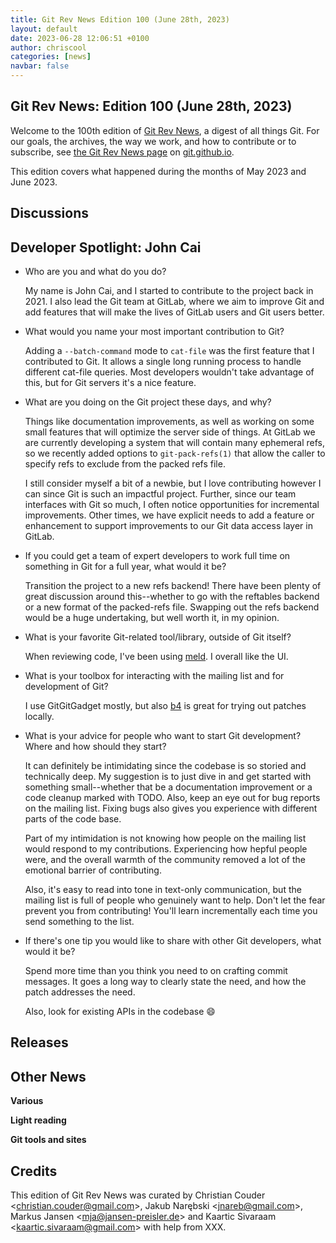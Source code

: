 ```yaml
---
title: Git Rev News Edition 100 (June 28th, 2023)
layout: default
date: 2023-06-28 12:06:51 +0100
author: chriscool
categories: [news]
navbar: false
---
```


## Git Rev News: Edition 100 (June 28th, 2023)

Welcome to the 100th edition of [Git Rev News](https://git.github.io/rev_news/rev_news/),
a digest of all things Git. For our goals, the archives, the way we work, and how to contribute or to
subscribe, see [the Git Rev News page](https://git.github.io/rev_news/rev_news/) on [git.github.io](http://git.github.io).

This edition covers what happened during the months of May 2023 and June 2023.

## Discussions

<!---
### General
-->

<!---
### Reviews
-->

<!---
### Support
-->


## Developer Spotlight: John Cai

* Who are you and what do you do?

  My name is John Cai, and I started to contribute to the project back in 2021. I
  also lead the Git team at GitLab, where we aim to improve Git and add features
  that will make the lives of GitLab users and Git users better.

* What would you name your most important contribution to Git?

  Adding a `--batch-command` mode to `cat-file` was the first feature that I
  contributed to Git. It allows a single long running process to handle different
  cat-file queries. Most developers wouldn't take advantage of this, but for Git
  servers it's a nice feature.

* What are you doing on the Git project these days, and why?

  Things like documentation improvements, as well as working on some small features
  that will optimize the server side of things. At GitLab we are currently
  developing a system that will contain many ephemeral refs, so we recently added
  options to `git-pack-refs(1)` that allow the caller to specify refs to exclude
  from the packed refs file.

  I still consider myself a bit of a newbie, but I love contributing however I can
  since Git is such an impactful project. Further, since our team interfaces with
  Git so much, I often notice opportunities for incremental improvements. Other
  times, we have explicit needs to add a feature or enhancement to support
  improvements to our Git data access layer in GitLab.

* If you could get a team of expert developers to work full time on
  something in Git for a full year, what would it be?

  Transition the project to a new refs backend! There have been plenty of great
  discussion around this--whether to go with the reftables backend or a new
  format of the packed-refs file. Swapping out the refs backend would be a huge
  undertaking, but well worth it, in my opinion.

* What is your favorite Git-related tool/library, outside of
  Git itself?

  When reviewing code, I've been using [meld](https://github.com/GNOME/meld).
  I overall like the UI.

* What is your toolbox for interacting with the mailing list and for
  development of Git?

  I use GitGitGadget mostly, but also [b4](https://people.kernel.org/monsieuricon/introducing-b4-and-patch-attestation)
  is great for trying out patches locally.

* What is your advice for people who want to start Git development?
  Where and how should they start?

  It can definitely be intimidating since the codebase is so storied and
  technically deep. My suggestion is to just dive in and get started with
  something small--whether that be a documentation improvement or a code cleanup
  marked with TODO. Also, keep an eye out for bug reports on the mailing list.
  Fixing bugs also gives you experience with different parts of the code base.

  Part of my intimidation is not knowing how people on the mailing list would
  respond to my contributions. Experiencing how hepful people were, and the
  overall warmth of the community removed a lot of the emotional barrier of
  contributing.

  Also, it's easy to read into tone in text-only communication, but the mailing
  list is full of people who genuinely want to help. Don't let the fear prevent
  you from contributing! You'll learn incrementally each time you send something
  to the list.

* If there's one tip you would like to share with other Git
  developers, what would it be?

  Spend more time than you think you need to on crafting commit messages. It goes
  a long way to clearly state the need, and how the patch addresses the need.

  Also, look for existing APIs in the codebase 😄


## Releases


## Other News

__Various__


__Light reading__

<!---
__Easy watching__
-->

__Git tools and sites__


## Credits

This edition of Git Rev News was curated by
Christian Couder &lt;<christian.couder@gmail.com>&gt;,
Jakub Narębski &lt;<jnareb@gmail.com>&gt;,
Markus Jansen &lt;<mja@jansen-preisler.de>&gt; and
Kaartic Sivaraam &lt;<kaartic.sivaraam@gmail.com>&gt;
with help from XXX.
